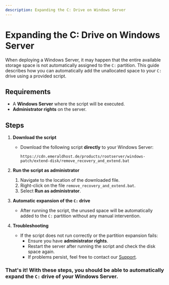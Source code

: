 ```yaml
---
description: Expanding the C: Drive on Windows Server
---
```


# Expanding the C: Drive on Windows Server

When deploying a Windows Server, it may happen that the entire available storage space is not automatically assigned to the `C:` partition. This guide describes how you can automatically add the unallocated space to your `C:` drive using a provided script.

## Requirements
* A **Windows Server** where the script will be executed.
* **Administrator rights** on the server.

## Steps

1. **Download the script**
   * Download the following script **directly** to your Windows Server:
     ```
     https://cdn.emeraldhost.de/products/rootserver/windows-patch/extend-disk/remove_recovery_and_extend.bat
     ```

2. **Run the script as administrator**
   1. Navigate to the location of the downloaded file.
   2. Right-click on the file `remove_recovery_and_extend.bat`.
   3. Select **Run as administrator**.

3. **Automatic expansion of the `C:` drive**
   * After running the script, the unused space will be automatically added to the `C:` partition without any manual intervention.

4. **Troubleshooting**
   * If the script does not run correctly or the partition expansion fails:
      - Ensure you have **administrator rights**.
      - Restart the server after running the script and check the disk space again.
      - If problems persist, feel free to contact our [Support](https://emeraldhost.de/support).

### That's it! With these steps, you should be able to automatically expand the `C:` drive of your Windows Server.
